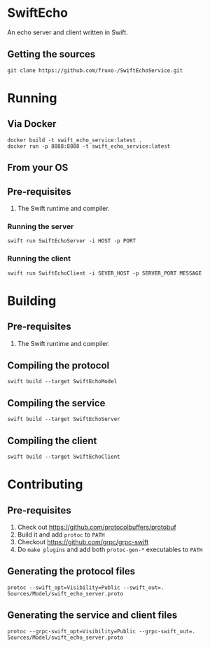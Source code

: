 # SwiftEcho

An echo server and client written in Swift.

## Getting the sources
```
git clone https://github.com/fruxo-/SwiftEchoService.git
```

# Running
## Via Docker
```
docker build -t swift_echo_service:latest .
docker run -p 8888:8888 -t swift_echo_service:latest
```

## From your OS
## Pre-requisites
1. The Swift runtime and compiler.

###  Running the server
```
swift run SwiftEchoServer -i HOST -p PORT
```
### Running the client
```
swift run SwiftEchoClient -i SEVER_HOST -p SERVER_PORT MESSAGE 
```

# Building
## Pre-requisites
1. The Swift runtime and compiler.

## Compiling the protocol
```
swift build --target SwiftEchoModel
```

## Compiling the service
```
swift build --target SwiftEchoServer
```

## Compiling the client
```
swift build --target SwiftEchoClient
```

# Contributing
## Pre-requisites
1. Check out https://github.com/protocolbuffers/protobuf
1. Build it and add `protoc` to `PATH`
1. Checkout https://github.com/grpc/grpc-swift
1. Do `make plugins` and add both `protoc-gen-*` executables to `PATH`

## Generating the protocol files
```
protoc --swift_opt=Visibility=Public --swift_out=. Sources/Model/swift_echo_server.proto
```

## Generating the service and client files
```
protoc --grpc-swift_opt=Visibility=Public --grpc-swift_out=. Sources/Model/swift_echo_server.proto
```
